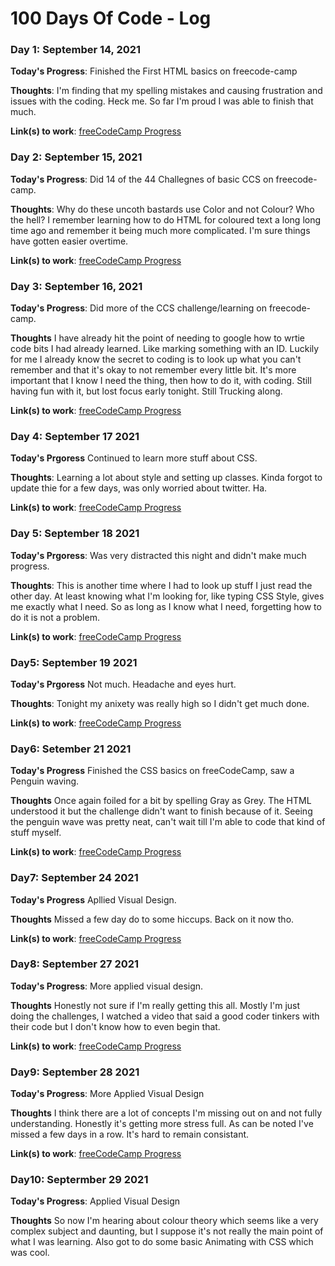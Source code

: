 # 100 Days Of Code - Log


### Day 1: September 14, 2021

**Today's Progress**: Finished the First HTML basics on freecode-camp

**Thoughts**: I'm finding that my spelling mistakes and causing frustration and issues with the coding. Heck me. So far I'm proud I was able to finish that much. 

**Link(s) to work**: [freeCodeCamp Progress](https://www.freecodecamp.org/fcc56a6600e-af2c-4e41-874d-b1032a27aa0e)


### Day 2: September 15, 2021
**Today's Progress**: Did 14 of the 44 Challegnes of basic CCS on freecode-camp.

**Thoughts**: Why do these uncoth bastards use Color and not Colour? Who the hell? I remember learning how to do HTML for coloured text a long long time ago and remember it being much more complicated. I'm sure things have gotten easier overtime. 

**Link(s) to work**: [freeCodeCamp Progress](https://www.freecodecamp.org/fcc56a6600e-af2c-4e41-874d-b1032a27aa0e)

### Day 3: September 16, 2021
**Today's Progress**: Did more of the CCS challenge/learning on freecode-camp.

**Thoughts** I have already hit the point of needing to google how to wrtie code bits I had already learned. Like marking something with an ID. Luckily for me I already know the secret to coding is to look up what you can't remember and that it's okay to not remember every little bit. It's more important that I know I need the thing, then how to do it, with coding. Still having fun with it, but lost focus early tonight. Still Trucking along.

**Link(s) to work**: [freeCodeCamp Progress](https://www.freecodecamp.org/fcc56a6600e-af2c-4e41-874d-b1032a27aa0e)

### Day 4: September 17 2021
**Today's Prgoress** Continued to learn more stuff about CSS.

**Thoughts**: Learning a lot about style and setting up classes. Kinda forgot to update thie for a few days, was only worried about twitter. Ha.

**Link(s) to work**: [freeCodeCamp Progress](https://www.freecodecamp.org/fcc56a6600e-af2c-4e41-874d-b1032a27aa0e)

### Day 5: September 18 2021
**Today's Prgoress**: Was very distracted this night and didn't make much progress.

**Thoughts**: This is another time where I had to look up stuff I just read the other day. At least knowing what I'm looking for, like typing CSS Style, gives me exactly what I need. So as long as I know what I need, forgetting how to do it is not a problem.

**Link(s) to work**: [freeCodeCamp Progress](https://www.freecodecamp.org/fcc56a6600e-af2c-4e41-874d-b1032a27aa0e)

### Day5: September 19 2021
**Today's Prgoress** Not much. Headache and eyes hurt.

**Thoughts**: Tonight my anixety was really high so I didn't get much done. 

**Link(s) to work**: [freeCodeCamp Progress](https://www.freecodecamp.org/fcc56a6600e-af2c-4e41-874d-b1032a27aa0e)

### Day6: Setember 21 2021
**Today's Progress** Finished the CSS basics on freeCodeCamp, saw a Penguin waving. 

**Thoughts** Once again foiled for a bit by spelling Gray as Grey. The HTML understood it but the challenge didn't want to finish because of it. Seeing the penguin wave was pretty neat, can't wait till I'm able to code that kind of stuff myself. 

**Link(s) to work**: [freeCodeCamp Progress](https://www.freecodecamp.org/fcc56a6600e-af2c-4e41-874d-b1032a27aa0e)

### Day7: September 24 2021
**Today's Progress** Apllied Visual Design.

**Thoughts** Missed a few day do to some hiccups. Back on it now tho.

**Link(s) to work**: [freeCodeCamp Progress](https://www.freecodecamp.org/fcc56a6600e-af2c-4e41-874d-b1032a27aa0e)

### Day8: September 27 2021
**Today's Progress**: More applied visual design.

**Thoughts** Honestly not sure if I'm really getting this all. Mostly I'm just doing the challenges, I watched a video that said a good coder tinkers with their code but I don't know how to even begin that.

**Link(s) to work**: [freeCodeCamp Progress](https://www.freecodecamp.org/fcc56a6600e-af2c-4e41-874d-b1032a27aa0e)

### Day9: September 28 2021
**Today's Progress**: More Applied Visual Design 

**Thoughts** I think there are a lot of concepts I'm missing out on and not fully understanding. Honestly it's getting more stress full. As can be noted I've missed a few days in a row. It's hard to remain consistant.

**Link(s) to work**: [freeCodeCamp Progress](https://www.freecodecamp.org/fcc56a6600e-af2c-4e41-874d-b1032a27aa0e)

### Day10: Septermber 29 2021
**Today's Progress**: Applied Visual Design

**Thoughts** So now I'm hearing about colour theory which seems like a very complex subject and daunting, but I suppose it's not really the main point of what I was learning. Also got to do some basic Animating with CSS which was cool.
